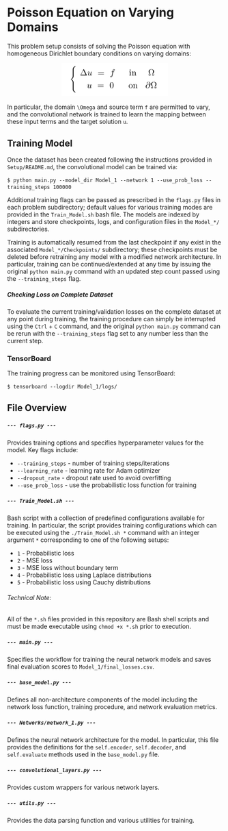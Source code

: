 # Poisson Equation on Varying Domains
This problem setup consists of solving the Poisson equation with homogeneous Dirichlet boundary conditions on varying domains:

<p align="center">
  <img width="250" src="../figures/Poisson_Eq.png" style="margin: auto;">
</p>

In particular, the domain `\Omega` and source term `f` are permitted to vary, and the convolutional network is trained to learn the mapping between these input terms and the target solution `u`.



## Training Model
Once the dataset has been created following the instructions provided in `Setup/README.md`, the convolutional model can be trained via:


```console
$ python main.py --model_dir Model_1 --network 1 --use_prob_loss --training_steps 100000 
```

Additional training flags can be passed as prescribed in the `flags.py` files in each problem subdirectory; default values for various training modes are provided in the `Train_Model.sh` bash file.  The models are indexed by integers and store checkpoints, logs, and configuration files in the `Model_*/` subdirectories.



Training is automatically resumed from the last checkpoint if any exist in the associated `Model_*/Checkpoints/` subdirectory; these checkpoints must be deleted before retraining any model with a modified network architecture.
In particular, training can be continued/extended at any time by issuing the original `python main.py` command with an updated step count passed using the `--training_steps` flag.




##### Checking Loss on Complete Dataset
To evaluate the current training/validation losses on the complete dataset at any point during training, the training procedure can simply be interrupted using the `Ctrl` + `C` command, and the original `python main.py` command can be rerun with the `--training_steps` flag set to any number less than the current step.


### TensorBoard

The training progress can be monitored using TensorBoard:

```console
$ tensorboard --logdir Model_1/logs/
```




## File Overview


##### `--- flags.py ---`
Provides training options and specifies hyperparameter values for the model.  Key flags include:
* `--training_steps` - number of training steps/iterations
* `--learning_rate` - learning rate for Adam optimizer
* `--dropout_rate` - dropout rate used to avoid overfitting
* `--use_prob_loss` - use the probabilistic loss function for training


##### `--- Train_Model.sh ---`
Bash script with a collection of predefined configurations available for training.  In particular, the script provides training configurations which can be executed using the `./Train_Model.sh *` command with an integer argument `*` corresponding to one of the following setups:
* `1` - Probabilistic loss
* `2` - MSE loss
* `3` - MSE loss without boundary term
* `4` - Probabilistic loss using Laplace distributions
* `5` - Probabilistic loss using Cauchy distributions


###### *Technical Note:*
All of the `*.sh` files provided in this repository are Bash shell scripts and must be made executable using `chmod +x *.sh` prior to execution.





##### `--- main.py ---`
Specifies the workflow for training the neural network models and saves final evaluation scores to `Model_1/final_losses.csv`.


##### `--- base_model.py ---`
Defines all non-architecture components of the model including the network loss function, training procedure, and network evaluation metrics.


##### `--- Networks/network_1.py ---`
Defines the neural network architecture for the model.  In particular, this file provides the definitions for the `self.encoder`, `self.decoder`, and `self.evaluate` methods used in the `base_model.py` file.


##### `--- convolutional_layers.py ---`
Provides custom wrappers for various network layers.


##### `--- utils.py ---`
Provides the data parsing function and various utilities for training.

